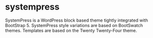 # systempress
SystemPress is a WordPress block based theme tightly integrated with BootStrap 5. SystemPress style variations are based on BootSwatch themes. Templates are based on the Twenty Twenty-Four theme.
